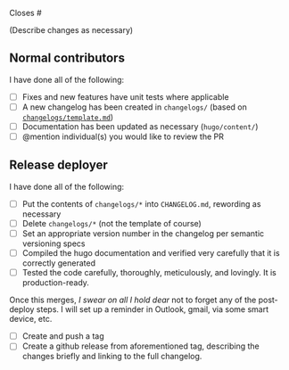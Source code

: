 Closes #

(Describe changes as necessary)

## Normal contributors

I have done all of the following:

- [ ] Fixes and new features have unit tests where applicable
- [ ] A new changelog has been created in `changelogs/` (based on
  [`changelogs/template.md`][1])
- [ ] Documentation has been updated as necessary (`hugo/content/`)
- [ ] @mention individual(s) you would like to review the PR

[1]: <https://github.com/uoregon-libraries/newspaper-curation-app/blob/main/changelogs/template.md>

## Release deployer

I have done all of the following:

- [ ] Put the contents of `changelogs/*` into `CHANGELOG.md`, rewording as
  necessary
- [ ] Delete `changelogs/*` (not the template of course)
- [ ] Set an appropriate version number in the changelog per semantic
  versioning specs
- [ ] Compiled the hugo documentation and verified very carefully that it is
  correctly generated
- [ ] Tested the code carefully, thoroughly, meticulously, and lovingly. It is
  production-ready.

Once this merges, *I swear on all I hold dear* not to forget any of the
post-deploy steps. I will set up a reminder in Outlook, gmail, via some smart
device, etc.

- [ ] Create and push a tag
- [ ] Create a github release from aforementioned tag, describing the changes
  briefly and linking to the full changelog.
